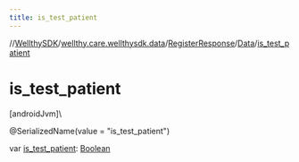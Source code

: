 ```yaml
---
title: is_test_patient
---
```

//[WellthySDK](../../../../index.html)/[wellthy.care.wellthysdk.data](../../index.html)/[RegisterResponse](../index.html)/[Data](index.html)/[is_test_patient](is_test_patient.html)



# is_test_patient



[androidJvm]\




@SerializedName(value = "is_test_patient")



var [is_test_patient](is_test_patient.html): [Boolean](https://kotlinlang.org/api/latest/jvm/stdlib/kotlin/-boolean/index.html)




